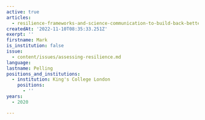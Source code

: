 ```yaml
---
active: true
articles:
  - resilience-frameworks-and-science-communication-to-build-back-better
createdAt: '2022-11-10T08:35:33.251Z'
exerpt: ''
firstname: Mark
is_institution: false
issue:
  - content/issues/assessing-resilience.md
language:
lastname: Pelling
positions_and_institutions:
  - institution: King's College London
    positions:
      - ''
years:
  - 2020

---
```

